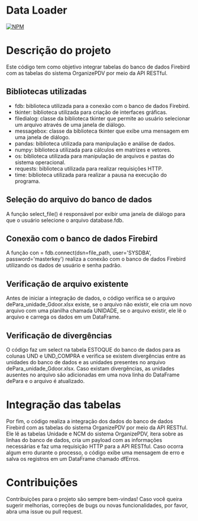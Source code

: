 ﻿# Data Loader
[![NPM](https://img.shields.io/npm/l/react)](https://github.com/pasjunior/Data-Loader-OrganizePDV-/tree/main)

# Descrição do projeto
Este código tem como objetivo integrar tabelas do banco de dados Firebird com as tabelas do sistema OrganizePDV por meio da API RESTful.

## Bibliotecas utilizadas

* fdb: biblioteca utilizada para a conexão com o banco de dados Firebird.
* tkinter: biblioteca utilizada para criação de interfaces gráficas.
* filedialog: classe da biblioteca tkinter que permite ao usuário selecionar um arquivo através de uma janela de diálogo.
* messagebox: classe da biblioteca tkinter que exibe uma mensagem em uma janela de diálogo.
* pandas: biblioteca utilizada para manipulação e análise de dados.
* numpy: biblioteca utilizada para cálculos em matrizes e vetores.
* os: biblioteca utilizada para manipulação de arquivos e pastas do sistema operacional.
* requests: biblioteca utilizada para realizar requisições HTTP.
* time: biblioteca utilizada para realizar a pausa na execução do programa.

## Seleção do arquivo do banco de dados
A função select_file() é responsável por exibir uma janela de diálogo para que o usuário selecione o arquivo database.fdb.

## Conexão com o banco de dados Firebird
A função con = fdb.connect(dsn=file_path, user='SYSDBA', password='masterkey') realiza a conexão com o banco de dados Firebird utilizando os dados de usuário e senha padrão.

## Verificação de arquivo existente
Antes de iniciar a integração de dados, o código verifica se o arquivo dePara_unidade_Gdoor.xlsx existe, se o arquivo não existir, ele cria um novo arquivo com uma planilha chamada UNIDADE, se o arquivo existir, ele lê o arquivo e carrega os dados em um DataFrame.

## Verificação de divergências
O código faz um select na tabela ESTOQUE do banco de dados para as colunas UND e UND_COMPRA e verifica se existem divergências entre as unidades do banco de dados e as unidades presentes no arquivo dePara_unidade_Gdoor.xlsx. Caso existam divergências, as unidades ausentes no arquivo são adicionadas em uma nova linha do DataFrame dePara e o arquivo é atualizado.

# Integração das tabelas
Por fim, o código realiza a integração dos dados do banco de dados Firebird com as tabelas do sistema OrganizePDV por meio da API RESTful. Ele lê as tabelas Unidade e NCM do sistema OrganizePDV, itera sobre as linhas do banco de dados, cria um payload com as informações necessárias e faz uma requisição HTTP para a API RESTful. Caso ocorra algum erro durante o processo, o código exibe uma mensagem de erro e salva os registros em um DataFrame chamado dfErros.

# Contribuições
Contribuições para o projeto são sempre bem-vindas! Caso você queira sugerir melhorias, correções de bugs ou novas funcionalidades, por favor, abra uma issue ou pull request.
